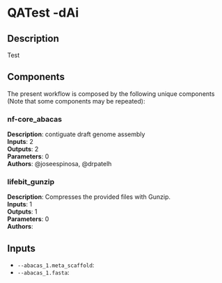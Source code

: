 # QATest -dAi

## Description

Test

## Components

The present workflow is composed by the following unique components (Note that some components may be repeated):

### nf-core_abacas

**Description**: contiguate draft genome assembly\
**Inputs**: 2\
**Outputs**: 2\
**Parameters**: 0\
**Authors**: @joseespinosa, @drpatelh

### lifebit_gunzip

**Description**: Compresses the provided files with Gunzip.\
**Inputs**: 1\
**Outputs**: 1\
**Parameters**: 0\
**Authors**: 

## Inputs

- `--abacas_1.meta_scaffold`: 
- `--abacas_1.fasta`: 
